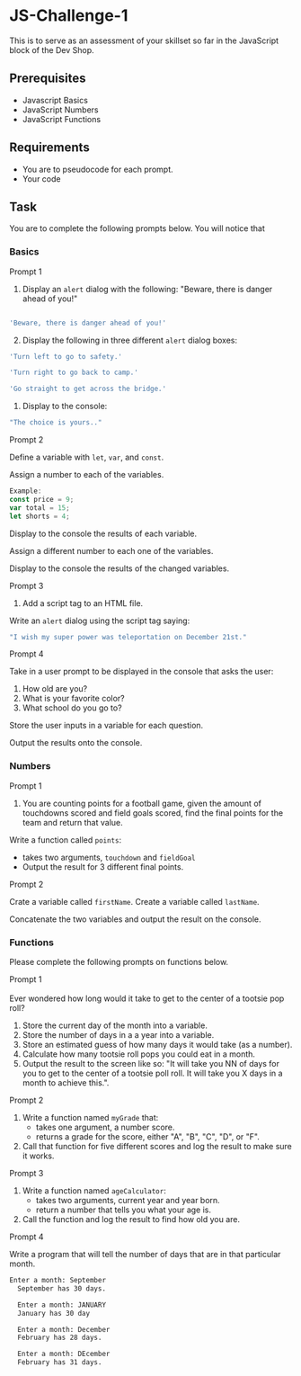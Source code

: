 # JS-Challenge-1

This is to serve as an assessment of your skillset so far in the JavaScript block of the Dev Shop. 

## Prerequisites 
- Javascript Basics
- JavaScript Numbers
- JavaScript Functions

## Requirements
- You are to pseudocode for each prompt.
- Your code

## Task 
You are to complete the following prompts below. You will notice that 


### Basics

Prompt 1  

1. Display an ``alert`` dialog with the following: "Beware, there is danger ahead of you!"

```js

'Beware, there is danger ahead of you!'

```

2. Display the following in three different ``alert`` dialog boxes:



```js
'Turn left to go to safety.'
```

```js
'Turn right to go back to camp.'
```

```js
'Go straight to get across the bridge.'
```


1. Display to the console:

```js
"The choice is yours.."
```
Prompt 2

Define a variable with ``let``, ``var``, and ``const``.

Assign a number to each of the variables.

```js
Example:
const price = 9;
var total = 15;
let shorts = 4;
```

Display to the console the results of each variable.

Assign a different number to each one of the variables.

Display to the console the results of the changed variables.

Prompt 3

1. Add a script tag to an HTML file.

Write an ``alert`` dialog using the script tag saying:

```js
"I wish my super power was teleportation on December 21st."
```

Prompt 4

Take in a user prompt to be displayed in the console that asks the user:

1. How old are you?
2. What is your favorite color?
3. What school do you go to?

Store the user inputs in a variable for each question.

Output the results onto the console.


### Numbers

Prompt 1 

1. You are counting points for a football game, given the amount of touchdowns scored and field goals scored, find the final points for the team and return that value.

Write a function called ``points``:
 - takes two arguments, ``touchdown`` and ``fieldGoal``
 - Output the result for 3 different final points.

Prompt 2

Crate a variable called ``firstName``.
Create a variable called ``lastName``.

Concatenate the two variables and output the result on the console.


### Functions 

Please complete the following prompts on functions below.

Prompt 1
<br>
<br>
Ever wondered how long would it take to get to the center of a tootsie pop roll? 

1. Store the current day of the month into a variable.
2. Store the number of days in a a year into a variable.
3. Store an estimated guess of how many days it would take (as a number).
4. Calculate how many tootsie roll pops you could eat in a month.
5. Output the result to the screen like so: "It will take you NN of days for you to get to the center of a tootsie poll roll. It will take you X days in a month to achieve this.".


Prompt 2

1. Write a function named ``myGrade`` that:
   - takes one argument, a number score.
   - returns a grade for the score, either "A", "B", "C", "D", or "F".
2. Call that function for five different scores and log the result to make sure it works.



Prompt 3

1. Write a function named ``ageCalculator``:
   - takes two arguments, current year and year born.
   - return a number that tells you what your age is.
2. Call the function and log the result to find how old you are.

Prompt 4

Write a program that will tell the number of days that are in that particular month.

```html 
Enter a month: September
  September has 30 days.

  Enter a month: JANUARY
  January has 30 day

  Enter a month: December
  February has 28 days.

  Enter a month: DEcember
  February has 31 days.
  ```

